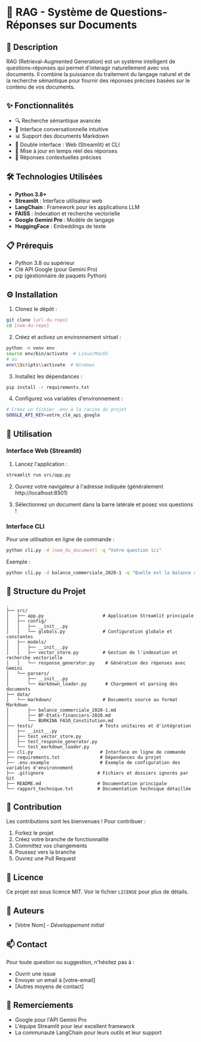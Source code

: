 # 🤖 RAG - Système de Questions-Réponses sur Documents

## 📝 Description

RAG (Retrieval-Augmented Generation) est un système intelligent de questions-réponses qui permet d'interagir naturellement avec vos documents. Il combine la puissance du traitement du langage naturel et de la recherche sémantique pour fournir des réponses précises basées sur le contenu de vos documents.

## ✨ Fonctionnalités

- 🔍 Recherche sémantique avancée
- 💬 Interface conversationnelle intuitive
- 📊 Support des documents Markdown
- 🚀 Double interface : Web (Streamlit) et CLI
- 🔄 Mise à jour en temps réel des réponses
- 🎯 Réponses contextuelles précises

## 🛠️ Technologies Utilisées

- **Python 3.8+**
- **Streamlit** : Interface utilisateur web
- **LangChain** : Framework pour les applications LLM
- **FAISS** : Indexation et recherche vectorielle
- **Google Gemini Pro** : Modèle de langage
- **HuggingFace** : Embeddings de texte

## 📋 Prérequis

- Python 3.8 ou supérieur
- Clé API Google (pour Gemini Pro)
- pip (gestionnaire de paquets Python)

## ⚙️ Installation

1. Clonez le dépôt :
```bash
git clone [url-du-repo]
cd [nom-du-repo]
```

2. Créez et activez un environnement virtuel :
```bash
python -m venv env
source env/bin/activate  # Linux/MacOS
# ou
env\\Scripts\\activate  # Windows
```

3. Installez les dépendances :
```bash
pip install -r requirements.txt
```

4. Configurez vos variables d'environnement :
```bash
# Créez un fichier .env à la racine du projet
GOOGLE_API_KEY=votre_clé_api_google
```

## 🚀 Utilisation

### Interface Web (Streamlit)

1. Lancez l'application :
```bash
streamlit run src/app.py
```

2. Ouvrez votre navigateur à l'adresse indiquée (généralement http://localhost:8501)

3. Sélectionnez un document dans la barre latérale et posez vos questions !

### Interface CLI

Pour une utilisation en ligne de commande :

```bash
python cli.py -d [nom_du_document] -q "Votre question ici"
```

Exemple :
```bash
python cli.py -d balance_commerciale_2020-1 -q "Quelle est la balance commerciale en 2020 ?"
```

## 📁 Structure du Projet

```
.
├── src/
│   ├── app.py                      # Application Streamlit principale
│   ├── config/
│   │   ├── __init__.py
│   │   └── globals.py              # Configuration globale et constantes
│   ├── models/
│   │   ├── __init__.py
│   │   ├── vector_store.py         # Gestion de l'indexation et recherche vectorielle
│   │   └── response_generator.py    # Génération des réponses avec Gemini
│   └── parsers/
│       ├── __init__.py
│       └── markdown_loader.py       # Chargement et parsing des documents
├── data/
│   └── markdown/                   # Documents source au format Markdown
│       ├── balance_commerciale_2020-1.md
│       ├── BF-Etats-financiers-2020.md
│       └── BURKINA FASO_Constitution.md
├── tests/                         # Tests unitaires et d'intégration
│   ├── __init__.py
│   ├── test_vector_store.py
│   ├── test_response_generator.py
│   └── test_markdown_loader.py
├── cli.py                         # Interface en ligne de commande
├── requirements.txt               # Dépendances du projet
├── .env.example                   # Exemple de configuration des variables d'environnement
├── .gitignore                    # Fichiers et dossiers ignorés par Git
├── README.md                     # Documentation principale
└── rapport_technique.txt         # Documentation technique détaillée
```

## 🤝 Contribution

Les contributions sont les bienvenues ! Pour contribuer :

1. Forkez le projet
2. Créez votre branche de fonctionnalité
3. Committez vos changements
4. Poussez vers la branche
5. Ouvrez une Pull Request

## 📝 Licence

Ce projet est sous licence MIT. Voir le fichier `LICENSE` pour plus de détails.

## 👥 Auteurs

- [Votre Nom] - *Développement initial*

## 📫 Contact

Pour toute question ou suggestion, n'hésitez pas à :
- Ouvrir une issue
- Envoyer un email à [votre-email]
- [Autres moyens de contact]

## 🙏 Remerciements

- Google pour l'API Gemini Pro
- L'équipe Streamlit pour leur excellent framework
- La communauté LangChain pour leurs outils et leur support

